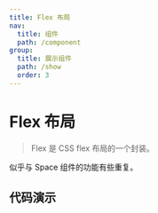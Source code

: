 ```yaml
---
title: Flex 布局
nav:
  title: 组件
  path: /component
group:
  title: 展示组件
  path: /show
  order: 3
---
```


# Flex 布局

> Flex 是 CSS flex 布局的一个封装。

似乎与 Space 组件的功能有些重复。

## 代码演示

<code src="./__fixtures__/basic.tsx"></code>

<API></API>
